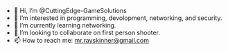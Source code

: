 - 👋 Hi, I’m @CuttingEdge-GameSolutions
- 👀 I’m interested in programming, devolopment, networking, and security.
- 🌱 I’m currently learning networking.
- 💞️ I’m looking to collaborate on first person shooter.
- 📫 How to reach me: mr.rayskinner@gmail.com

<!---
CuttingEdge-GameSolutions/CuttingEdge-GameSolutions is a ✨ special ✨ repository because its `README.md` (this file) appears on your GitHub profile.
You can click the Preview link to take a look at your changes.
--->
